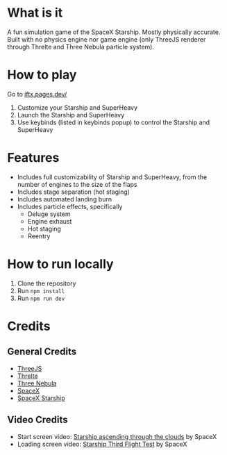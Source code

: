 # What is it

A fun simulation game of the SpaceX Starship. Mostly physically accurate. Built with no physics engine nor game engine (only ThreeJS renderer through Threlte and Three Nebula particle system).

# How to play

Go to [iftx.pages.dev/](https://iftx.pages.dev/)

1. Customize your Starship and SuperHeavy
2. Launch the Starship and SuperHeavy
3. Use keybinds (listed in keybinds popup) to control the Starship and SuperHeavy

# Features

- Includes full customizability of Starship and SuperHeavy, from the number of engines to the size of the flaps
- Includes stage separation (hot staging)
- Includes automated landing burn
- Includes particle effects, specifically
    - Deluge system
    - Engine exhaust
    - Hot staging
    - Reentry

# How to run locally

1. Clone the repository
2. Run `npm install`
3. Run `npm run dev`

# Credits

## General Credits

- [ThreeJS](https://threejs.org/)
- [Threlte](https://threlte.xyz/)
- [Three Nebula](https://three-nebula.org/)
- [SpaceX](https://www.spacex.com/)
- [SpaceX Starship](https://www.spacex.com/vehicles/starship/)

## Video Credits

- Start screen video: [Starship ascending through the clouds](https://twitter.com/SpaceX/status/1768747417716101402) by SpaceX
- Loading screen video: [Starship Third Flight Test](https://www.youtube.com/watch?v=ApMrILhTulI) by SpaceX